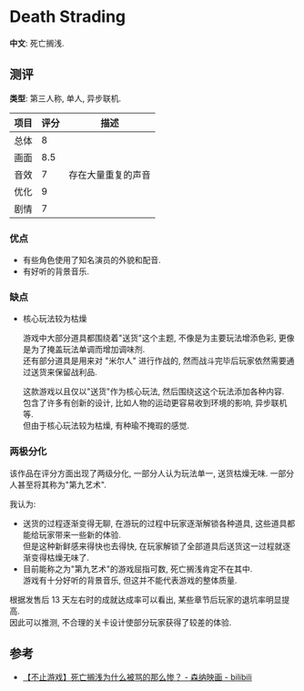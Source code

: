 # Death Strading

**中文**: 死亡搁浅.  

## 测评

**类型**: 第三人称, 单人, 异步联机.  

| 项目 | 评分 | 描述               |
| ---- | ---- | ------------------ |
| 总体 | 8    |                    |
| 画面 | 8.5  |                    |
| 音效 | 7    | 存在大量重复的声音 |
| 优化 | 9    |                    |
| 剧情 | 7    |                    |

### 优点

- 有些角色使用了知名演员的外貌和配音.
- 有好听的背景音乐.

### 缺点

- 核心玩法较为枯燥

    游戏中大部分道具都围绕着"送货"这个主题, 不像是为主要玩法增添色彩, 更像是为了掩盖玩法单调而增加调味剂.  
    还有部分道具是用来对 "米尔人" 进行作战的, 然而战斗完毕后玩家依然需要通过送货来保留战利品.  

    这款游戏以且仅以"送货"作为核心玩法, 然后围绕这这个玩法添加各种内容.  
    包含了许多有创新的设计, 比如人物的运动更容易收到环境的影响, 异步联机等.  
    但由于核心玩法较为枯燥, 有种瑜不掩瑕的感觉.  

### 两极分化

该作品在评分方面出现了两级分化, 一部分人认为玩法单一, 送货枯燥无味. 一部分人甚至将其称为"第九艺术".  

我认为:  

- 送货的过程逐渐变得无聊, 在游玩的过程中玩家逐渐解锁各种道具, 这些道具都能给玩家带来一些新的体验.  
  但是这种新鲜感来得快也去得快, 在玩家解锁了全部道具后送货这一过程就逐渐变得枯燥无味了.  
- 目前能称之为"第九艺术"的游戏屈指可数, 死亡搁浅肯定不在其中.  
  游戏有十分好听的背景音乐, 但这并不能代表游戏的整体质量.  

根据发售后 13 天左右时的成就达成率可以看出, 某些章节后玩家的退坑率明显提高.  
因此可以推测, 不合理的关卡设计使部分玩家获得了较差的体验.  

## 参考

- [【不止游戏】死亡搁浅为什么被骂的那么惨？ - 森纳映画 - bilibili](https://www.bilibili.com/video/BV1MJ411d7MA?vd_source=b0a1d90ff65d8547a0ffc9ce4d68bcfd)
